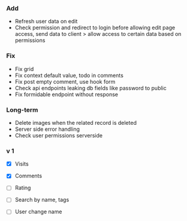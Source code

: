 ### Add

- Refresh user data on edit
- Check permission and redirect to login before allowing edit page access, send data to client > allow access to certain data based on permissions

### Fix

- Fix grid
- Fix context default value, todo in comments
- Fix post empty comment, use hook form
- Check api endpoints leaking db fields like password to public
- Fix formidable endpoint without response

### Long-term

- Delete images when the related record is deleted
- Server side error handling
- Check user permissions serverside

### v 1

- [x] Visits
- [x] Comments
- [ ] Rating

- [ ] Search by name, tags
- [ ] User change name
